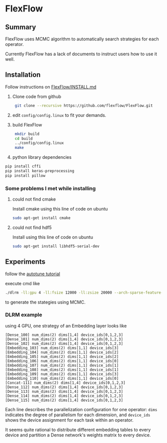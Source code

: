 # FlexFlow

## Summary
FlexFlow uses MCMC algorithm to automatically search strategies for each
operator.

Currently FlexFlow has a lack of documents to instruct users how to use it well.

## Installation

Follow instructions on [FlexFlow/INSTALL.md](https://github.com/flexflow/FlexFlow/blob/master/INSTALL.md)

1. Clone code from github
   ```bash
    git clone --recursive https://github.com/flexflow/FlexFlow.git
   ```
2. edit `config/config.linux` to fit your demands.

3. build FlexFlow
   ```bash
    mkdir build
    cd build
    ../config/config.linux
    make
   ```
   
4. python library dependencies
```bash
pip install cffi
pip install keras-preprocessing
pip install pillow
```

### Some problems I met while installing

1. could not find cmake

   Install cmake using this line of code on ubuntu
    ```bash
   sudo apt-get install cmake
    ```

2. could not find hdf5

   Install using this line of code on ubuntu
    ```bash
   sudo apt-get install libhdf5-serial-dev
    ```

## Experiments
follow the [autotune tutorial](https://flexflow.ai/search/)

execute cmd like 
```bash
./dlrm -ll:gpu 4 -ll:fsize 12000 -ll:zsize 20000 --arch-sparse-feature-size 64 --arch-embedding-size 1000000-1000000-1000000-1000000-1000000-1000000-1000000-1000000 --arch-mlp-bot 64-512-512-64 --arch-mlp-top 576-1024-1024-1024-1 --batch-size 1024 --budget 1000
```
to generate the stategies using MCMC.

### DLRM example
using 4 GPU, one strategy of an Embedding layer looks like
```text
[Dense_100] num_dims(2) dims[1,4] device_ids[0,1,2,3]
[Dense_101] num_dims(2) dims[1,4] device_ids[0,1,2,3]
[Dense_102] num_dims(2) dims[1,4] device_ids[0,1,2,3]
[Embedding_103] num_dims(2) dims[1,1] device_ids[3]
[Embedding_104] num_dims(2) dims[1,1] device_ids[2]
[Embedding_105] num_dims(2) dims[1,1] device_ids[2]
[Embedding_106] num_dims(2) dims[1,1] device_ids[0]
[Embedding_107] num_dims(2) dims[1,1] device_ids[1]
[Embedding_108] num_dims(2) dims[1,1] device_ids[1]
[Embedding_109] num_dims(2) dims[1,1] device_ids[3]
[Embedding_110] num_dims(2) dims[1,1] device_ids[0]
[Concat-111] num_dims(2) dims[1,4] device_ids[0,1,2,3]
[Dense_112] num_dims(2) dims[1,4] device_ids[0,1,2,3]
[Dense_113] num_dims(2) dims[1,4] device_ids[0,1,2,3]
[Dense_114] num_dims(2) dims[1,4] device_ids[0,1,2,3]
[Dense_115] num_dims(2) dims[1,4] device_ids[0,1,2,3]
```
Each line describes the parallelization configuration for one operator: 
`dims` indicates the degree of parallelism for each dimension, and `device_ids` shows the device assignment for each task within an operator. 

It seems quite rational to distribute different embedding tables to every device and
partition a Dense network's weights matrix to every device.
